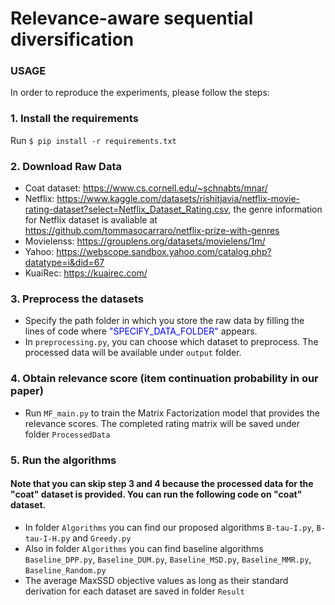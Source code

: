 # Relevance-aware sequential diversification

### USAGE
In order to reproduce the experiments, please follow the steps:

### 1. Install the requirements
   Run `$ pip install -r requirements.txt`
### 2. Download Raw Data
- Coat dataset: https://www.cs.cornell.edu/~schnabts/mnar/
- Netflix: https://www.kaggle.com/datasets/rishitjavia/netflix-movie-rating-dataset?select=Netflix_Dataset_Rating.csv, the genre information for Netflix dataset is avaliable at https://github.com/tommasocarraro/netflix-prize-with-genres
- Movielenss: https://grouplens.org/datasets/movielens/1m/
- Yahoo: https://webscope.sandbox.yahoo.com/catalog.php?datatype=i&did=67
- KuaiRec: https://kuairec.com/

### 3. Preprocess the datasets 
- Specify the path folder in which you store the raw data by filling the lines of code where <span style="color:blue">"SPECIFY_DATA_FOLDER"</span> appears.
- In `preprocessing.py`, you can choose which dataset to preprocess. The processed data will be available under `output` folder.

### 4. Obtain relevance score (item continuation probability in our paper)
- Run `MF_main.py` to train the Matrix Factorization model that provides the relevance scores. The completed rating matrix will be saved under folder `ProcessedData`

### 5. Run the algorithms 
#### Note that you can skip step 3 and 4 because the processed data for the "coat" dataset is provided. You can run the following code on "coat" dataset.
- In folder `Algorithms` you can find our proposed algorithms `B-tau-I.py`, `B-tau-I-H.py` and `Greedy.py`
- Also in folder `Algorithms` you can find baseline algorithms `Baseline_DPP.py`, `Baseline_DUM.py`, `Baseline_MSD.py`, `Baseline_MMR.py`, `Baseline_Random.py`
- The average MaxSSD objective values as long as their standard derivation for each dataset are saved in folder `Result`


